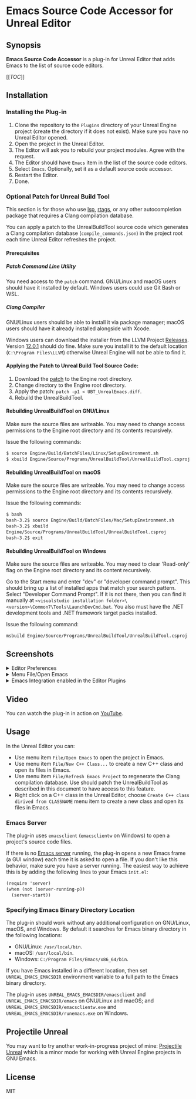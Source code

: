 # Emacs Source Code Accessor for Unreal Editor

## Synopsis

**Emacs Source Code Accessor** is a plug-in for Unreal Editor that adds Emacs to the list of source code editors.

[[_TOC_]]

## Installation

### Installing the Plug-in

1. Clone the repository to the `Plugins` directory of your Unreal Engine project (create the directory if it does not exist). Make sure you have no Unreal Editor opened.
2. Open the project in the Unreal Editor.
3. The Editor will ask you to rebuild your project modules. Agree with the request.
4. The Editor should have `Emacs` item in the list of the source code editors.
5. Select `Emacs`. Optionally, set it as a default source code accessor.
6. Restart the Editor.
7. Done.

### Optional Patch for Unreal Build Tool

This section is for those who use [lsp](https://emacs-lsp.github.io/lsp-mode/), [rtags](https://github.com/Andersbakken/rtags), or any other autocompletion package that requires a Clang compilation database.

You can apply a patch to the UnrealBuildTool source code which generates a Clang compilation database (`compile_commands.json`) in the project root each time Unreal Editor refreshes the project.

#### Prerequisites

##### Patch Command Line Utility

You need access to the `patch` command. 
GNU/Linux and macOS users should have it installed by default. 
Windows users could use Git Bash or WSL.

##### Clang Compiler

GNU/Linux users should be able to install it via package manager; macOS users should have it already installed alongside with Xcode.

Windows users can download the installer from the LLVM Project [Releases](https://github.com/llvm/llvm-project/releases). Version [12.0.1](https://github.com/llvm/llvm-project/releases/download/llvmorg-12.0.1/LLVM-12.0.1-win64.exe) should do fine. Make sure you install it to the default location (`C:\Program Files\LLVM`) otherwise Unreal Engine will not be able to find it.
</details>

#### Applying the Patch to Unreal Build Tool Source Code:

1. Download the [patch](Source/UBT/UBT_UnrealEmacs.diff) to the Engine root directory.
2. Change directory to the Engine root directory.
3. Apply the patch: `patch -p1 < UBT_UnrealEmacs.diff`.
4. Rebuild the UnrealBuildTool.

#### Rebuilding UnrealBuildTool on GNU/Linux

Make sure the source files are writeable.
You may need to change access permissions to the Engine root directory and its contents recursively.

Issue the following commands:

```shell
$ source Engine/Build/BatchFiles/Linux/SetupEnvironment.sh 
$ xbuild Engine/Source/Programs/UnrealBuildTool/UnrealBuildTool.csproj
```

#### Rebuilding UnrealBuildTool on macOS

Make sure the source files are writeable.
You may need to change access permissions to the Engine root directory and its contents recursively.

Issue the following commands:

```shell
$ bash
bash-3.2$ source Engine/Build/BatchFiles/Mac/SetupEnvironment.sh 
bash-3.2$ xbuild Engine/Source/Programs/UnrealBuildTool/UnrealBuildTool.csproj
bash-3.2$ exit
```

#### Rebuilding UnrealBuildTool on Windows

Make sure the source files are writeable. You may need to clear 'Read-only' flag
on the Engine root directory and its content recursively.

Go to the Start menu and enter "dev" or "developer command prompt".
This should bring up a list of installed apps that match your search pattern.
Select "Developer Command Prompt".
If it is not there, then you can find it manually at `<visualstudio installation folder>\<version>\Common7\Tools\LaunchDevCmd.bat`.
You also must have the .NET development tools and .NET framework target packs installed.

Issue the following command:

```shell
msbuild Engine/Source/Programs/UnrealBuildTool/UnrealBuildTool.csproj
```

## Screenshots

<details><summary>Editor Preferences</summary>
![Editor Preferences/General/Source Code](PlugInScreenShots/editor-preferences-general-source-code.png "Editor Preferences")
</details>
<details><summary>Menu File/Open Emacs</summary>
![Menu File/Open Emacs](PlugInScreenShots/menu-file-open-in-emacs.png "Menu File/Open Emacs")
</details>
<details><summary>Emacs Integration enabled in the Editor Plugins</summary>
![Emacs Integration enabled in the Editor Plugins](PlugInScreenShots/list-of-plug-ins.png "Emacs Integration enabled in the Editor Plugins")
</details>

## Video

You can watch the plug-in in action on [YouTube](https://www.youtube.com/watch?v=x73daC58qQc).

## Usage

In the Unreal Editor you can:

- Use menu item `File/Open Emacs` to open the project in Emacs.
- Use menu item `File/New C++ Class...` to create a new C++ class and open its files in Emacs.
- Use menu item `File/Refresh Emacs Project` to regenerate the Clang compilation database. Use should patch the UnrealBuildTool as described in this document to have access to this feature.
- Right click on a C++ class in the Unreal Editor, choose `Create C++ class dirived from CLASSNAME` menu item to create a new class and open its files in Emacs.

### Emacs Server

The plug-in uses `emacsclient` (`emacsclientw` on Windows) to open a project's source code files.

If there is no [Emacs server](https://www.gnu.org/software/emacs/manual/html_node/emacs/Emacs-Server.html) running, the
plug-in opens a new Emacs frame (a GUI window) each time it is asked to open a file. 
If you don't like this behavior, make sure you have a server running.
The easiest way to achieve this is by adding the following lines to your Emacs `init.el`:

```elisp
(require 'server)
(when (not (server-running-p))
  (server-start))
```

### Specifying Emacs Binary Directory Location

The plug-in should work without any additional configuration on GNU/Linux, macOS, and Windows.
By default it searches for Emacs binary directory in the following locations:

- GNU/Linux: `/usr/local/bin`.
- macOS: `/usr/local/bin`.
- Windows: `C:/Program Files/Emacs/x86_64/bin`.

If you have Emacs installed in a different location, then set `UNREAL_EMACS_EMACSDIR` environment variable to a full path to the Emacs binary directory.

The plug-in uses `UNREAL_EMACS_EMACSDIR/emacsclient` and `UNREAL_EMACS_EMACSDIR/emacs` on GNU/Linux and macOS; and `UNREAL_EMACS_EMACSDIR/emacsclientw.exe` and `UNREAL_EMACS_EMACSDIR/runemacs.exe` on Windows.

## Projectile Unreal

You may want to try another work-in-progress project of mine: [Projectile Unreal](https://gitlab.com/manenko/projectile-unreal)
which is a minor mode for working with Unreal Engine projects in GNU Emacs.

## License

MIT
